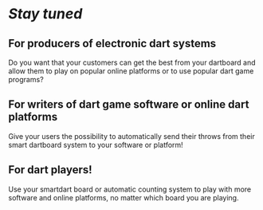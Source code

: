 # _Stay tuned_

## For producers of electronic dart systems
Do you want that your customers can get the best from your dartboard and allow them to play on popular online platforms or to use popular dart game programs?

## For writers of dart game software or online dart platforms
Give your users the possibility to automatically send their throws from their smart dartboard system to your software or platform!

## For dart players!
Use your smartdart board or automatic counting system to play with more software and online platforms, no matter which board you are playing.

